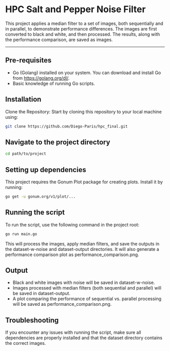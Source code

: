 # HPC Salt and Pepper Noise Filter

This project applies a median filter to a set of images, both sequentially and in parallel, to demonstrate performance differences. The images are first converted to black and white, and then processed. The results, along with the performance comparison, are saved as images.

---

## Pre-requisites
- Go (Golang) installed on your system. You can download and install Go from https://golang.org/dl/.
- Basic knowledge of running Go scripts.

## Installation
Clone the Repository: Start by cloning this repository to your local machine using:
```bash
git clone https://github.com/Diego-Paris/hpc_final.git
```

## Navigate to the project directory
```bash
cd path/to/project
```

## Setting up dependencies
This project requires the Gonum Plot package for creating plots. Install it by running:
```bash
go get -u gonum.org/v1/plot/...
```

## Running the script
To run the script, use the following command in the project root:
```bash
go run main.go
```
This will process the images, apply median filters, and save the outputs in the dataset-w-noise and dataset-output directories. It will also generate a performance comparison plot as performance_comparison.png.

## Output
- Black and white images with noise will be saved in dataset-w-noise.
- Images processed with median filters (both sequential and parallel) will be saved in dataset-output.
- A plot comparing the performance of sequential vs. parallel processing will be saved as performance_comparison.png.

## Troubleshooting
If you encounter any issues with running the script, make sure all dependencies are properly installed and that the dataset directory contains the correct images.